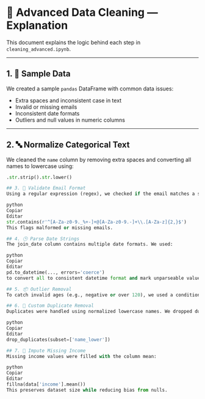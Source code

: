 # 📘 Advanced Data Cleaning — Explanation

This document explains the logic behind each step in `cleaning_advanced.ipynb`.

---

## 1. 🧩 Sample Data

We created a sample `pandas` DataFrame with common data issues:
- Extra spaces and inconsistent case in text
- Invalid or missing emails
- Inconsistent date formats
- Outliers and null values in numeric columns

---

## 2. 🔤 Normalize Categorical Text

We cleaned the `name` column by removing extra spaces and converting all names to lowercase using:

```python
.str.strip().str.lower()

## 3. 📧 Validate Email Format
Using a regular expression (regex), we checked if the email matches a standard pattern:

python
Copiar
Editar
str.contains(r'^[A-Za-z0-9._%+-]+@[A-Za-z0-9.-]+\\.[A-Za-z]{2,}$')
This flags malformed or missing emails.

## 4. 🕒 Parse Date Strings
The join_date column contains multiple date formats. We used:

python
Copiar
Editar
pd.to_datetime(..., errors='coerce')
to convert all to consistent datetime format and mark unparseable values as NaT.

## 5. 📦 Outlier Removal
To catch invalid ages (e.g., negative or over 120), we used a conditional rule with apply() and np.nan.

## 6. 🔁 Custom Duplicate Removal
Duplicates were handled using normalized lowercase names. We dropped duplicates by:

python
Copiar
Editar
drop_duplicates(subset=['name_lower'])

## 7. 💸 Impute Missing Income
Missing income values were filled with the column mean:

python
Copiar
Editar
fillna(data['income'].mean())
This preserves dataset size while reducing bias from nulls.

